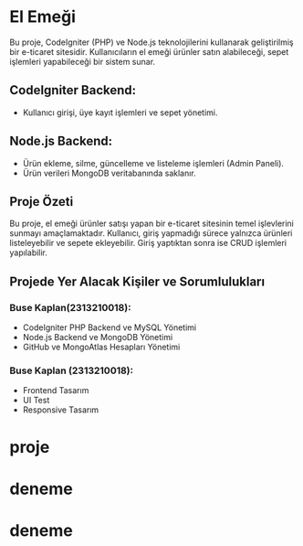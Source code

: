 # El Emeği 

Bu proje, CodeIgniter (PHP) ve Node.js teknolojilerini kullanarak geliştirilmiş bir e-ticaret sitesidir. Kullanıcıların el emeği ürünler  satın alabileceği, sepet işlemleri yapabileceği bir sistem sunar. 

## CodeIgniter Backend:
- Kullanıcı girişi, üye kayıt işlemleri ve sepet yönetimi.


## Node.js Backend:
- Ürün ekleme, silme, güncelleme ve listeleme işlemleri (Admin Paneli).
- Ürün verileri MongoDB veritabanında saklanır.

## Proje Özeti
Bu proje, el emeği ürünler satışı yapan bir e-ticaret sitesinin temel işlevlerini sunmayı amaçlamaktadır. Kullanıcı, giriş yapmadığı sürece yalnızca ürünleri listeleyebilir ve sepete ekleyebilir. Giriş yaptıktan sonra ise CRUD işlemleri yapılabilir.

## Projede Yer Alacak Kişiler ve Sorumlulukları

### Buse Kaplan(2313210018):
- CodeIgniter PHP Backend ve MySQL Yönetimi
- Node.js Backend ve MongoDB Yönetimi
- GitHub ve MongoAtlas Hesapları Yönetimi

### Buse Kaplan (2313210018):
- Frontend Tasarım
- UI Test
- Responsive Tasarım



# proje
# deneme
# deneme
